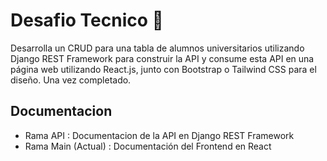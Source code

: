 # Desafio Tecnico 🚀
Desarrolla un CRUD para una tabla de alumnos universitarios utilizando Django REST Framework para construir la API y consume esta API en una página web utilizando React.js, junto con Bootstrap o Tailwind CSS para el diseño. Una vez completado.

## Documentacion

- Rama API : Documentacion de la API en Django REST Framework
- Rama Main (Actual) : Documentación del Frontend en React